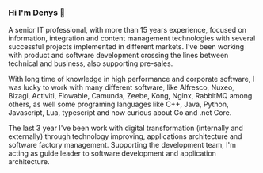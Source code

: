 ### Hi I'm Denys 👋
<!--
**gsdenys/gsdenys** is a ✨ _special_ ✨ repository because its `README.md` (this file) appears on your GitHub profile.


Here are some ideas to get you started:

- 🔭 I’m currently working on ...
- 🌱 I’m currently learning ...
- 👯 I’m looking to collaborate on ...
- 🤔 I’m looking for help with ...
- 💬 Ask me about ...
- 📫 How to reach me: ...
- 😄 Pronouns: ...
- ⚡ Fun fact: ...
-->

A senior IT professional, with more than 15 years experience, focused on information, integration and content management technologies with several successful projects implemented in different markets. I've been working with product and software development crossing the lines between technical and business, also supporting pre-sales.

With long time of knowledge in high performance and corporate software, I was lucky to work with many different software, like Alfresco, Nuxeo, Bizagi, Activiti, Flowable, Camunda, Zeebe, Kong, Nginx, RabbitMQ among others, as well some programing languages like C++, Java, Python, Javascript, Lua, typescript and now curious about Go and .net Core.

The last 3 year I've been work with digital transformation (internally and externally) through technology improving, applications architecture and software factory management. Supporting the development team, I'm acting as guide leader to software development and application architecture.
